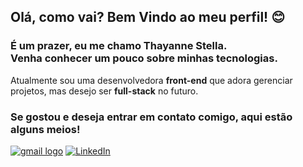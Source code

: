 ## Olá, como vai? Bem Vindo ao meu perfil! 😊

### É um prazer, eu me chamo Thayanne Stella. <br> Venha conhecer um pouco sobre minhas tecnologias.
Atualmente sou uma desenvolvedora <strong>front-end</strong> que adora gerenciar projetos, mas desejo ser <strong>full-stack</strong> no futuro.


### Se gostou e deseja entrar em contato comigo, aqui estão alguns meios!
<a href="mailto:thayannes.rodrigues13@gmail.com"><img src="https://img.shields.io/badge/Gmail-D14836?style=for-the-badge&logo=gmail&logoColor=white" alt="gmail logo"></a>
[![LinkedIn](https://img.shields.io/badge/LinkedIn-0077B5?style=for-the-badge&logo=linkedin&logoColor=white
)](https://www.linkedin.com/in/thayanne-sb-rodrigues/)

<!--
**thayannestella/thayannestella** is a ✨ _special_ ✨ repository because its `README.md` (this file) appears on your GitHub profile.

Here are some ideas to get you started:

- 🔭 I’m currently working on ...
- 🌱 I’m currently learning ...
- 👯 I’m looking to collaborate on ...
- 🤔 I’m looking for help with ...
- 💬 Ask me about ...
- 📫 How to reach me: ...
- 😄 Pronouns: ...
- ⚡ Fun fact: ...
-->
